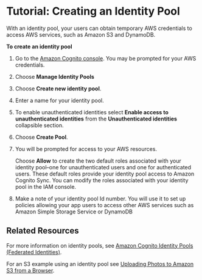 # Tutorial: Creating an Identity Pool<a name="tutorial-create-identity-pool"></a>

With an identity pool, your users can obtain temporary AWS credentials to access AWS services, such as Amazon S3 and DynamoDB\.

**To create an identity pool**

1. Go to the [Amazon Cognito console](https://console.aws.amazon.com/cognito/home)\. You may be prompted for your AWS credentials\.

1. Choose **Manage Identity Pools**

1.  Choose **Create new identity pool**\.

1. Enter a name for your identity pool\.

1. To enable unauthenticated identities select **Enable access to unauthenticated identities** from the **Unauthenticated identities** collapsible section\.

1. Choose **Create Pool**\.

1. You will be prompted for access to your AWS resources\.

   Choose **Allow** to create the two default roles associated with your identity pool–one for unauthenticated users and one for authenticated users\. These default roles provide your identity pool access to Amazon Cognito Sync\. You can modify the roles associated with your identity pool in the IAM console\.

1. Make a note of your identity pool Id number\. You will use it to set up policies allowing your app users to access other AWS services such as Amazon Simple Storage Service or DynamoDB

## Related Resources<a name="tutorial-related-resources-2"></a>

For more information on identity pools, see [Amazon Cognito Identity Pools \(Federated Identities\)](cognito-identity.md)\.

For an S3 example using an identity pool see [Uploading Photos to Amazon S3 from a Browser](https://docs.aws.amazon.com/sdk-for-javascript/v2/developer-guide/s3-example-photo-album.html)\.